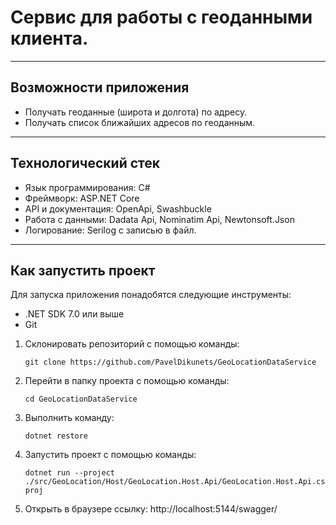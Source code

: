 # Сервис для работы с геоданными клиента.
***
## Возможности приложения
* Получать геоданные (широта и долгота) по адресу.
* Получать список ближайших адресов по геоданным.

***

## Технологический стек
* Язык программирования: C#
* Фреймворк: ASP.NET Core
* API и документация: OpenApi, Swashbuckle
* Работа с данными: Dadata Api, Nominatim Api, Newtonsoft.Json
* Логирование: Serilog с записью в файл.

***

## Как запустить проект
Для запуска приложения понадобятся следующие инструменты:

* .NET SDK 7.0 или выше
* Git

1. Склонировать репозиторий с помощью команды:

   `git clone https://github.com/PavelDikunets/GeoLocationDataService`


2. Перейти в папку проекта с помощью команды:

   `cd GeoLocationDataService`


3. Выполнить команду:

   `dotnet restore`

4. Запустить проект с помощью команды:

   `dotnet run --project ./src/GeoLocation/Host/GeoLocation.Host.Api/GeoLocation.Host.Api.csproj`

5. Открыть в браузере ссылку: http://localhost:5144/swagger/
